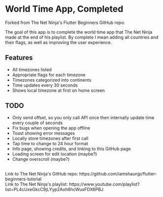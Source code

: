 # World Time App, Completed
Forked from The Net Ninja's Flutter Beginners GitHub repo. 

The goal of this app is to complete the world time app that The Net Ninja made at the end of his playlist. By complete I mean adding all countries and their flags, as well as improving the user experience.

## Features
- All timezones listed
- Appropriate flags for each timezone
- Timezones categorized into continents
- Time updates every 30 seconds
- Shows local timezone at first on home screen

## TODO
- Only send offset, so you only call API once then internally update time every couple of seconds
- Fix bugs when opening the app offline
- Toast showing error messages
- Locally store timezones after first call
- Tap time to change to 24 hour format
- Info page, showing credits, and linking to this GitHub page
- Loading screen for edit location (maybe?)
- Change overscroll (maybe?)

<br/>
Link to The Net Ninja's GitHub repo: https://github.com/iamshaunjp/flutter-beginners-tutorial <br>
Link to The Net Ninja's playlist: https://www.youtube.com/playlist?list=PL4cUxeGkcC9jLYyp2Aoh6hcWuxFDX6PBJ
